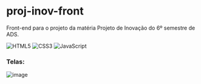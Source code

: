 # proj-inov-front

Front-end para o projeto da matéria Projeto de Inovação do 6º semestre de ADS.

![HTML5](https://img.shields.io/badge/html5-%23E34F26.svg?style=for-the-badge&logo=html5&logoColor=white)
![CSS3](https://img.shields.io/badge/css3-%231572B6.svg?style=for-the-badge&logo=css3&logoColor=white)
![JavaScript](https://img.shields.io/badge/javascript-%23323330.svg?style=for-the-badge&logo=javascript&logoColor=%23F7DF1E)

### Telas:
![image](https://github.com/user-attachments/assets/c41272ec-ac85-4bb2-8a50-3145a23cc5b2)

